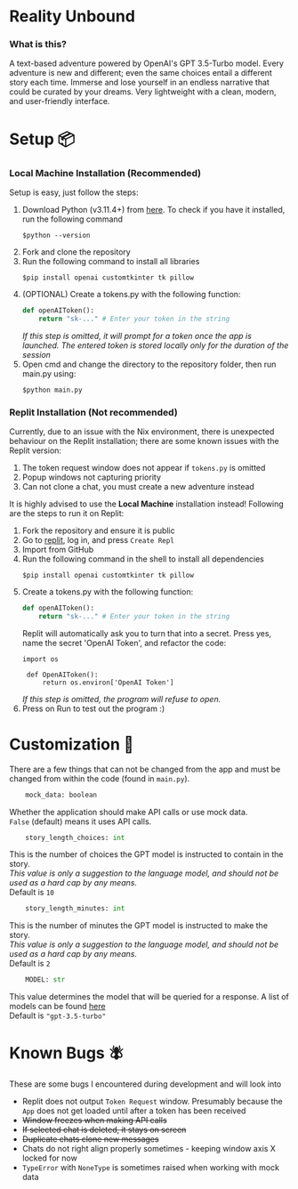 # Reality Unbound
### What is this?
A text-based adventure powered by OpenAI's GPT 3.5-Turbo model. Every adventure is new and different; even the same choices entail a different story each time. Immerse and lose yourself in an endless narrative that could be curated by your dreams. Very lightweight with a clean, modern, and user-friendly interface.

# Setup 📦
### Local Machine Installation (Recommended)
Setup is easy, just follow the steps:
1. Download Python (v3.11.4+) from [here](https://www.python.org/downloads/). To check if you have it installed, run the following command
    ```
    $python --version
    ```
3. Fork and clone the repository
4. Run the following command to install all libraries
    ```
    $pip install openai customtkinter tk pillow
    ```
5. (OPTIONAL) Create a tokens.py with the following function:
    ```python
    def openAIToken():
        return "sk-..." # Enter your token in the string
    ```
    *If this step is omitted, it will prompt for a token once the app is launched. The entered token is stored locally only for the duration of the session*
7. Open cmd and change the directory to the repository folder, then run main.py using:
    ```
    $python main.py
    ```

### Replit Installation (Not recommended)
Currently, due to an issue with the Nix environment, there is unexpected behaviour on the Replit installation; there are some known issues with the Replit version:

1. The token request window does not appear if `tokens.py` is omitted
2. Popup windows not capturing priority
3. Can not clone a chat, you must create a new adventure instead

It is highly advised to use the **Local Machine** installation instead! Following are the steps to run it on Replit:
1. Fork the repository and ensure it is public
2. Go to [replit](https://www.replit.com/), log in, and press `Create Repl`
3. Import from GitHub
4. Run the following command in the shell to install all dependencies
    ```
    $pip install openai customtkinter tk pillow
    ```
5. Create a tokens.py with the following function:
    ```python
    def openAIToken():
        return "sk-..." # Enter your token in the string
    ```
    Replit will automatically ask you to turn that into a secret. Press yes, name the secret 'OpenAI Token', and refactor the code:
   ```
   import os

    def OpenAIToken():
    	return os.environ['OpenAI Token']
   ```
    *If this step is omitted, the program will refuse to open.*
7. Press on Run to test out the program :)

# Customization 🎨
There are a few things that can not be changed from the app and must be changed from within the code (found in `main.py`).
```py
    mock_data: boolean
```
Whether the application should make API calls or use mock data.\
`False` (default) means it uses API calls.

```py
    story_length_choices: int
```
This is the number of choices the GPT model is instructed to contain in the story.\
*This value is only a suggestion to the language model, and should not be used as a hard cap by any means.*\
Default is `10`

```py
    story_length_minutes: int
```
This is the number of minutes the GPT model is instructed to make the story.\
*This value is only a suggestion to the language model, and should not be used as a hard cap by any means.*\
Default is `2`

```py
    MODEL: str
```
This value determines the model that will be queried for a response. A list of models can be found [here](https://platform.openai.com/docs/models/overview/)\
Default is `"gpt-3.5-turbo"`

# Known Bugs 🪰
These are some bugs I encountered during development and will look into
- Replit does not output `Token Request` window. Presumably because the `App` does not get loaded until after a token has been received
- ~~Window freezes when making API calls~~
- ~~If selected chat is deleted, it stays on screen~~
- ~~Duplicate chats clone new messages~~
- Chats do not right align properly sometimes - keeping window axis X locked for now
- `TypeError` with `NoneType` is sometimes raised when working with mock data
